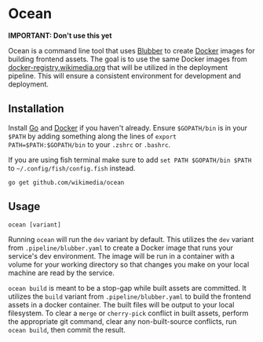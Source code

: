 # Ocean

**IMPORTANT: Don't use this yet**

Ocean is a command line tool that uses [Blubber](https://wikitech.wikimedia.org/wiki/Blubber) to create [Docker](https://www.docker.com/) images for building frontend assets. The goal is to use the same Docker images from [docker-registry.wikimedia.org](https://tools.wmflabs.org/dockerregistry/) that will be utilized in the deployment pipeline. This will ensure a consistent environment for development and deployment.

## Installation

Install [Go](https://golang.org) and [Docker](https://www.docker.com/) if you haven't already. Ensure `$GOPATH/bin` is in your `$PATH` by adding something along the lines of `export PATH=$PATH:$GOPATH/bin` to your `.zshrc` or `.bashrc`.

If you are using fish terminal make sure to add `set PATH $GOPATH/bin $PATH` to `~/.config/fish/config.fish` instead.

```
go get github.com/wikimedia/ocean
```

## Usage

```
ocean [variant]
```

Running `ocean` will run the `dev` variant by default. This utilizes the `dev` variant from `.pipeline/blubber.yaml` to create a Docker image that runs your service's dev environment. The image will be run in a container with a volume for your working directory so that changes you make on your local machine are read by the service.

`ocean build` is meant to be a stop-gap while built assets are committed. It utilizes the `build` variant from `.pipeline/blubber.yaml` to build the frontend assets in a docker container. The built files will be output to your local filesystem. To clear a `merge` or `cherry-pick` conflict in built assets, perform the appropriate git command, clear any non-built-source conflicts, run `ocean build`, then commit the result.
